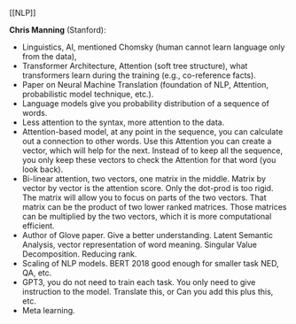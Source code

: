 [[NLP]]

**Chris Manning** (Stanford):  
- Linguistics, AI, mentioned Chomsky (human cannot learn language only from the data), 
- Transformer Architecture, Attention (soft tree structure), what transformers learn during the training (e.g., co-reference facts). 
- Paper on Neural Machine Translation (foundation of NLP, Attention, probabilistic model technique, etc.).
- Language models give you probability distribution of a sequence of words.
- Less attention to the syntax, more attention to the data. 
- Attention-based model, at any point in the sequence, you can calculate out a connection to other words. Use this Attention you can create a vector, which will help for the next. Instead of to keep all the sequence, you only keep these vectors to check the Attention for that word (you look back).
- Bi-linear attention, two vectors, one matrix in the middle. Matrix by vector by vector is the attention score. Only the dot-prod is too rigid. The matrix will allow you to focus on parts of the two vectors. That matrix can be the product of two lower ranked matrices. Those matrices can be multiplied by the two vectors, which it is more computational efficient.  
- Author of Glove paper. Give a better understanding. Latent Semantic Analysis, vector representation of word meaning. Singular Value Decomposition. Reducing rank. 
- Scaling of NLP models. BERT 2018 good enough for smaller task NED, QA, etc. 
- GPT3, you do not need to train each task. You only need to give instruction to the model. Translate this, or Can you add this plus this, etc. 
- Meta learning. 